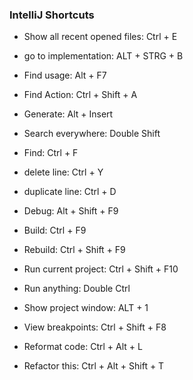 ### IntelliJ Shortcuts
- Show all recent opened files: Ctrl + E
- go to implementation: ALT + STRG + B
- Find usage: Alt + F7
- Find Action: Ctrl + Shift + A
- Generate: Alt + Insert
- Search everywhere: Double Shift
- Find: Ctrl + F

- delete line: Ctrl + Y
- duplicate line: Ctrl + D

- Debug: Alt + Shift + F9
- Build: Ctrl + F9
- Rebuild: Ctrl + Shift + F9
- Run current project: Ctrl + Shift + F10
- Run anything: Double Ctrl
  
- Show project window: ALT + 1
- View breakpoints: Ctrl + Shift + F8
- Reformat code: Ctrl + Alt +  L
- Refactor this: Ctrl + Alt + Shift + T
